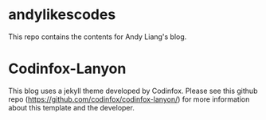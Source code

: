 # andylikescodes
This repo contains the contents for Andy Liang's blog.

# Codinfox-Lanyon
This blog uses a jekyll theme developed by Codinfox. Please see this github repo (https://github.com/codinfox/codinfox-lanyon/) for more information about this template and the developer.

